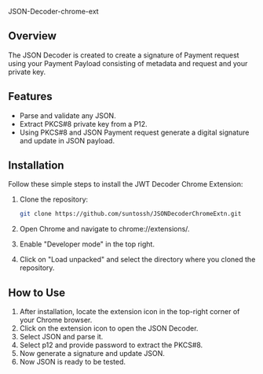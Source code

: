 JSON-Decoder-chrome-ext

## Overview

The JSON Decoder is created to create a signature of Payment request using your Payment Payload consisting of metadata and request and your private key.

## Features

- Parse and validate any JSON.
- Extract PKCS#8 private key from a P12.
- Using PKCS#8 and JSON Payment request generate a digital signature and update in JSON payload.

## Installation

Follow these simple steps to install the JWT Decoder Chrome Extension:

1. Clone the repository:

   ```bash
   git clone https://github.com/suntossh/JSONDecoderChromeExtn.git

2. Open Chrome and navigate to chrome://extensions/.
3. Enable "Developer mode" in the top right.
4. Click on "Load unpacked" and select the directory where you cloned the repository.

## How to Use
1. After installation, locate the extension icon in the top-right corner of your Chrome browser.
2. Click on the extension icon to open the JSON Decoder.
3. Select JSON and parse it.
4. Select p12 and provide password to extract the PKCS#8.
5. Now generate a signature and update JSON.
6. Now JSON is ready to be tested.
